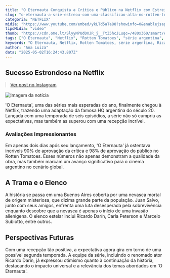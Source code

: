 ```yaml
---
title: "O Eternauta Conquista a Crítica e Público na Netflix com Estreia Triunfal"
slug: "o-eternauta-a-srie-estreou-com-uma-classificao-alta-no-rotten-tomatoes"
categoria: "NETFLIX"
midia: "https://www.youtube.com/embed/ykLTd5aTa88?showinfo=0&enablejsapi=1"
tipoMidia: "video"
thumb: "https://cdn.ome.lt/SlyyMPUd0XJR_j__TtZ5hcJLuqc=/480x360/smart/extras/conteudos/WhatsApp_Image_2025-01-29_at_5.50.40_PM_ZXvvPa7.jpeg"
tags: ["O Eternauta", "Netflix", "Rotten Tomatoes", "série argentina", "Ricardo Darín", "adaptação de HQ"]
keywords: "O Eternauta, Netflix, Rotten Tomatoes, série argentina, Ricardo Darín, adaptação de HQ"
author: "Ana Luiza"
data: "2025-05-02T16:24:43.807Z"
---
```


## Sucesso Estrondoso na Netflix

<blockquote class="instagram-media" data-instgrm-permalink="https://www.instagram.com/reel/DJFO181OA0I/" data-instgrm-version="14" style="width:100%; max-width:540px; margin:1rem auto;"><a href="https://www.instagram.com/reel/DJFO181OA0I/">Ver post no Instagram</a></blockquote>

![Imagem da notícia](https://cdn.ome.lt/JlgLAHjnhQ5ialcuUcnLfulzN9c=/fit-in/837x500/smart/uploads/conteudo/fotos/WhatsApp_Image_2025-05-01_at_4.07.52_PM.jpeg)

'O Eternauta', uma das séries mais esperadas do ano, finalmente chegou à Netflix, trazendo uma adaptação da famosa HQ argentina do século 20. Lançada com uma temporada de seis episódios, a série não só cumpriu as expectativas, mas também as superou com uma recepção incrível.

### Avaliações Impressionantes

Em apenas dois dias após seu lançamento, 'O Eternauta' já ostentava incríveis 90% de aprovação da crítica e 98% de aprovação do público no Rotten Tomatoes. Esses números não apenas demonstram a qualidade da obra, mas também marcam um avanço significativo para o cinema argentino no cenário global.

## A Trama e o Elenco

A história se passa em uma Buenos Aires coberta por uma nevasca mortal de origem misteriosa, que dizima grande parte da população. Juan Salvo, junto com seus amigos, enfrenta uma luta desesperada pela sobrevivência enquanto descobre que a nevasca é apenas o início de uma invasão alienígena. O elenco estelar inclui Ricardo Darín, Carla Peterson e Marcelo Subiotto, entre outros.

## Perspectivas Futuras

Com uma recepção tão positiva, a expectativa agora gira em torno de uma possível segunda temporada. A equipe da série, incluindo o renomado ator Ricardo Darín, já expressou otimismo quanto à continuação da história, destacando o impacto universal e a relevância dos temas abordados em 'O Eternauta'.